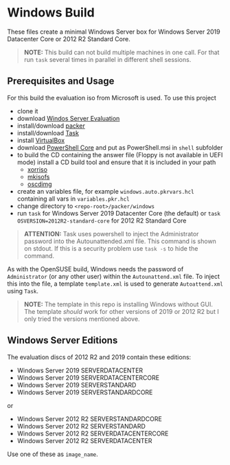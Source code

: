 # Windows Build

These files create a minimal Windows Server box for Windows Server 2019
Datacenter Core or 2012 R2 Standard Core.

> **NOTE:**
> This build can not build multiple machines in one call. For that run `task`
> several times in parallel in different shell sessions.

## Prerequisites and Usage

For this build the evaluation iso from Microsoft is used. To use this project

- clone it
- download [Windos Server Evaluation](https://www.microsoft.com/en-us/evalcenter/)
- install/download [packer](https://www.packer.io/)
- install/download [Task](https://taskfile.dev)
- install [VirtualBox](https://www.virtualbox.org/)
- download [PowerShell Core](https://docs.microsoft.com/de-de/powershell/scripting/install/installing-powershell-core-on-windows?view=powershell-7) and put as PowerShell.msi in `shell` subfolder
- to build the CD containing the answer file (Floppy is not available in UEFI mode) install a CD build tool and ensure that it is included in your path
  - [xorriso](https://www.gnu.org/software/xorriso/)
  - [mkisofs](https://mkisofs.updatestar.com/de)
  - [oscdimg](https://docs.microsoft.com/en-us/windows-hardware/get-started/adk-install)
- create an variables file, for example `windows.auto.pkrvars.hcl` containing all vars in `variables.pkr.hcl`
- change directory to `<repo-root>/packer/windows`
- run `task` for Windows Server 2019 Datacenter Core (the default) or `task OSVERSION=2012R2-standard-core` for 2012 R2 Standard Core

> **ATTENTION:**
> Task uses powershell to inject the Administrator password into the Autounattended.xml file.
> This command is shown on stdout. If this is a security problem use `task -s` to hide the command.

As with the OpenSUSE build, Windows needs the password of `Administrator` (or any other user) within
the `Autounattend.xml` file. To inject this into the file, a template `template.xml` is used to
generate `Autoattend.xml` using  `Task`.

> **NOTE:**
> The template in this repo is installing Windows without GUI. The template _should_ work for
> other versions of 2019 or 2012 R2 but I only tried the versions mentioned above.

## Windows Server Editions

The evaluation discs of 2012 R2 and 2019 contain these editions:

- Windows Server 2019 SERVERDATACENTER
- Windows Server 2019 SERVERDATACENTERCORE
- Windows Server 2019 SERVERSTANDARD
- Windows Server 2019 SERVERSTANDARDCORE

or

- Windows Server 2012 R2 SERVERSTANDARDCORE
- Windows Server 2012 R2 SERVERSTANDARD
- Windows Server 2012 R2 SERVERDATACENTERCORE
- Windows Server 2012 R2 SERVERDATACENTER

Use one of these as `image_name`.
